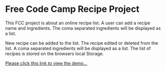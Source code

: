 # Free Code Camp Recipe Project

This FCC project is about an online recipe list. A user can add a recipe name and ingredients. The coma separated ingredients will be displayed as a list.

New recipe can be added to the list.
The recipe edited or deleted from the list.
A coma separated ingredients will be displayed as a list.
The list of recipes is stored on the browsers local Storage.

[Please click this link to view the demo...](https://tebogos.github.io/fcc-recipe-box/ "FCC recipe  box project")

